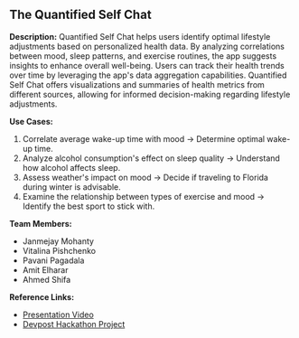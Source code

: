 ## The Quantified Self Chat

**Description:**
Quantified Self Chat helps users identify optimal lifestyle adjustments based on personalized health data. By analyzing correlations between mood, sleep patterns, and exercise routines, the app suggests insights to enhance overall well-being. Users can track their health trends over time by leveraging the app's data aggregation capabilities. Quantified Self Chat offers visualizations and summaries of health metrics from different sources, allowing for informed decision-making regarding lifestyle adjustments.

**Use Cases:**
1. Correlate average wake-up time with mood -> Determine optimal wake-up time.
2. Analyze alcohol consumption's effect on sleep quality -> Understand how alcohol affects sleep.
3. Assess weather's impact on mood -> Decide if traveling to Florida during winter is advisable.
4. Examine the relationship between types of exercise and mood -> Identify the best sport to stick with.

**Team Members:**
- Janmejay Mohanty
- Vitalina Pishchenko
- Pavani Pagadala
- Amit Elharar
- Ahmed Shifa

**Reference Links:**
- [Presentation Video](https://youtu.be/KbYPLkTQMNk?si=kjiFg9kRy3pMxroK)
- [Devpost Hackathon Project](https://devpost.com/software/the-quantified-self-chat)
